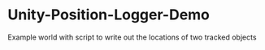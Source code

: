 # Unity-Position-Logger-Demo
Example world with script to write out the locations of two tracked objects
